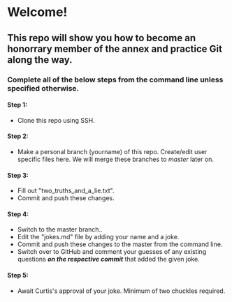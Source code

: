 # Welcome!
## This repo will show you how to become an honorrary member of the annex and practice Git along the way.
### Complete all of the below steps from the command line unless specified otherwise.

#### Step 1:
  * Clone this repo using SSH.

#### Step 2:
  * Make a personal branch (yourname) of this repo. Create/edit user specific files here. We will merge these branches to _master_ later on.
  
#### Step 3:
  * Fill out "two_truths_and_a_lie.txt".
  * Commit and push these changes.

#### Step 4:
  * Switch to the master branch..
  * Edit the "jokes.md" file by adding your name and a joke.
  * Commit and push these changes to the master from the command line.
  * Switch over to GitHub and comment your guesses of any existing questions ***on the respective commit*** that added the given joke.
  
#### Step 5:
  * Await Curtis's approval of your joke. Minimum of two chuckles required.


